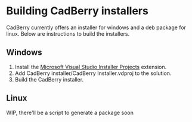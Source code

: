 # Building CadBerry installers
CadBerry currently offers an installer for windows and a deb package for linux. Below are instructions to build the installers. 

## Windows
1. Install the [Microsoft Visual Studio Installer Projects](https://docs.microsoft.com/en-us/cpp/ide/walkthrough-deploying-your-program-cpp) extension.
2. Add CadBerry installer/CadBerry Installer.vdproj to the solution.
3. Build the CadBerry installer.

## Linux
WIP, there'll be a script to generate a package soon